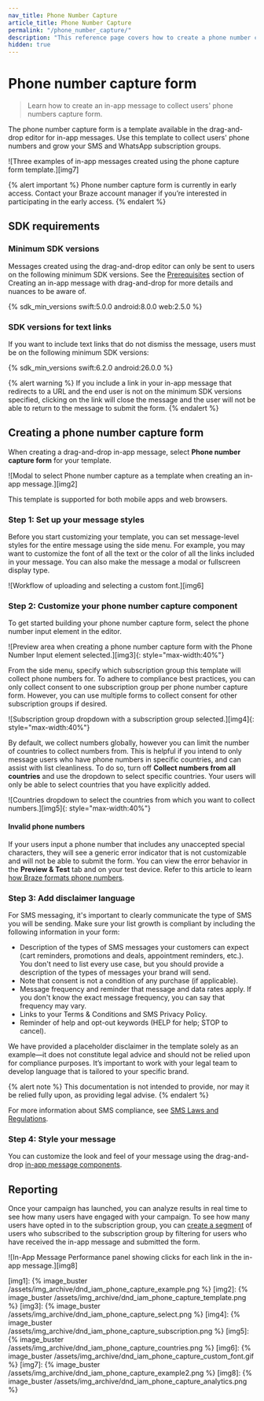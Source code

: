 ```yaml
---
nav_title: Phone Number Capture
article_title: Phone Number Capture
permalink: "/phone_number_capture/"
description: "This reference page covers how to create a phone number capture form with the in-app message drag-and-drop editor."
hidden: true
---
```


# Phone number capture form

> Learn how to create an in-app message to collect users' phone numbers capture form.

The phone number capture form is a template available in the drag-and-drop editor for in-app messages. Use this template to collect users' phone numbers and grow your SMS and WhatsApp subscription groups.

![Three examples of in-app messages created using the phone capture form template.][img7]

{% alert important %}
Phone number capture form is currently in early access. Contact your Braze account manager if you’re interested in participating in the early access.
{% endalert %}

## SDK requirements

### Minimum SDK versions

Messages created using the drag-and-drop editor can only be sent to users on the following minimum SDK versions. See the [Prerequisites][1] section of Creating an in-app message with drag-and-drop for more details and nuances to be aware of.

{% sdk_min_versions swift:5.0.0 android:8.0.0 web:2.5.0 %}

### SDK versions for text links

If you want to include text links that do not dismiss the message, users must be on the following minimum SDK versions:

{% sdk_min_versions swift:6.2.0 android:26.0.0 %}

{% alert warning %}
If you include a link in your in-app message that redirects to a URL and the end user is not on the minimum SDK versions specified, clicking on the link will close the message and the user will not be able to return to the message to submit the form.
{% endalert %}

## Creating a phone number capture form

When creating a drag-and-drop in-app message, select **Phone number capture form** for your template.

![Modal to select Phone number capture as a template when creating an in-app message.][img2]

This template is supported for both mobile apps and web browsers.

### Step 1: Set up your message styles

Before you start customizing your template, you can set message-level styles for the entire message using the side menu. For example, you may want to customize the font of all the text or the color of all the links included in your message. You can also make the message a modal or fullscreen display type.

![Workflow of uploading and selecting a custom font.][img6]

### Step 2: Customize your phone number capture component

To get started building your phone number capture form, select the phone number input element in the editor.

![Preview area when creating a phone number capture form with the Phone Number Input element selected.][img3]{: style="max-width:40%"}

From the side menu, specify which subscription group this template will collect phone numbers for. To adhere to compliance best practices, you can only collect consent to one subscription group per phone number capture form. However, you can use multiple forms to collect consent for other subscription groups if desired.

![Subscription group dropdown with a subscription group selected.][img4]{: style="max-width:40%"}

By default, we collect numbers globally, however you can limit the number of countries to collect numbers from. This is helpful if you intend to only message users who have phone numbers in specific countries, and can assist with list cleanliness. To do so, turn off **Collect numbers from all countries** and use the dropdown to select specific countries. Your users will only be able to select countries that you have explicitly added.

![Countries dropdown to select the countries from which you want to collect numbers.][img5]{: style="max-width:40%"}

#### Invalid phone numbers

If your users input a phone number that includes any unaccepted special characters, they will see a generic error indicator that is not customizable and will not be able to submit the form. You can view the error behavior in the **Preview & Test** tab and on your test device. Refer to this article to learn [how Braze formats phone numbers][2].

### Step 3: Add disclaimer language

For SMS messaging, it's important to clearly communicate the type of SMS you will be sending. Make sure your list growth is compliant by including the following information in your form:

- Description of the types of SMS messages your customers can expect (cart reminders, promotions and deals, appointment reminders, etc.). You don't need to list every use case, but you should provide a description of the types of messages your brand will send.
- Note that consent is not a condition of any purchase (if applicable).
- Message frequency and reminder that message and data rates apply. If you don't know the exact message frequency, you can say that frequency may vary.
- Links to your Terms & Conditions and SMS Privacy Policy.
- Reminder of help and opt-out keywords (HELP for help; STOP to cancel).

We have provided a placeholder disclaimer in the template solely as an example—it does not constitute legal advice and should not be relied upon for compliance purposes. It’s important to work with your legal team to develop language that is tailored to your specific brand.

{% alert note %}
This documentation is not intended to provide, nor may it be relied fully upon, as providing legal advise.
{% endalert %}

For more information about SMS compliance, see [SMS Laws and Regulations][4].

### Step 4: Style your message

You can customize the look and feel of your message using the drag-and-drop [in-app message components][3].

## Reporting

Once your campaign has launched, you can analyze results in real time to see how many users have engaged with your campaign. To see how many users have opted in to the subscription group, you can [create a segment][5] of users who subscribed to the subscription group by filtering for users who have received the in-app message and submitted the form.

![In-App Message Performance panel showing clicks for each link in the in-app message.][img8]

[1]: {{site.baseurl}}/user_guide/message_building_by_channel/in-app_messages/drag_and_drop/create/#prerequisites
[2]: {{site.baseurl}}/user_guide/message_building_by_channel/sms/phone_numbers/user_phone_numbers/#importing-phone-numbers
[3]: {{site.baseurl}}/user_guide/message_building_by_channel/in-app_messages/drag_and_drop/create/#drag-and-drop-in-app-message-components
[4]: {{site.baseurl}}/user_guide/message_building_by_channel/sms/sms_laws_and_regulations/
[5]: {{site.baseurl}}/user_guide/engagement_tools/segments/creating_a_segment/

[img1]: {% image_buster /assets/img_archive/dnd_iam_phone_capture_example.png %}
[img2]: {% image_buster /assets/img_archive/dnd_iam_phone_capture_template.png %}
[img3]: {% image_buster /assets/img_archive/dnd_iam_phone_capture_select.png %}
[img4]: {% image_buster /assets/img_archive/dnd_iam_phone_capture_subscription.png %}
[img5]: {% image_buster /assets/img_archive/dnd_iam_phone_capture_countries.png %}
[img6]: {% image_buster /assets/img_archive/dnd_iam_phone_capture_custom_font.gif %}
[img7]: {% image_buster /assets/img_archive/dnd_iam_phone_capture_example2.png %}
[img8]: {% image_buster /assets/img_archive/dnd_iam_phone_capture_analytics.png %}
